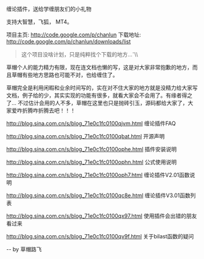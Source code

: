 缠论插件，送给学缠朋友们的小礼物

支持大智慧，飞狐， MT4。


项目主页: http://code.google.com/p/chanlun
下载地址: http://code.google.com/p/chanlun/downloads/list
> 这个项目没啥计划，只是纯粹找个下载的地方...<sup>-</sup>\\\


草帽个人的能力精力有限，现在连文档也懒的写，这是对大家非常抱歉的地方，而且草帽有些地方思路也可能不对，也给缠住了。


草帽完全是利用闲暇和业余时间写的，实在对不住大家的地方就是没精力给大家写文档，例子给的少，其实实现的功能有很多，就看大家会不会用了。有缘者得之了... 不过估计会用的人不多，草帽在这里也只是抛砖引玉，源码都给大家了，大家爱咋折腾咋折腾去吧！！！


http://blog.sina.com.cn/s/blog_71e0c1fc0100qjvm.html  缠论插件FAQ

http://blog.sina.com.cn/s/blog_71e0c1fc0100qbat.html  开源声明

http://blog.sina.com.cn/s/blog_71e0c1fc0100ophe.html  插件安装说明

http://blog.sina.com.cn/s/blog_71e0c1fc0100ophn.html  公式使用说明

http://blog.sina.com.cn/s/blog_71e0c1fc0100oph7.html  缠论插件V2.01函数说明

http://blog.sina.com.cn/s/blog_71e0c1fc0100qc8e.html  缠论插件V3.01函数列表


http://blog.sina.com.cn/s/blog_71e0c1fc0100qx97.html 使用插件会出错的朋友看过来

http://blog.sina.com.cn/s/blog_71e0c1fc0100qv9f.html 关于bilast函数的疑问

--
by 草帽路飞